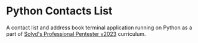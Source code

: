 # Python Contacts List

A contact list and address book terminal application running on Python as a part of [Solyd's Professional Pentester v2023](https://solyd.com.br/treinamentos/pentest-do-zero-ao-profissional-v2023/) curriculum.
